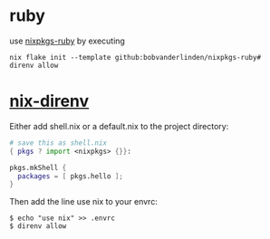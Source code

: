 # ruby

use [nixpkgs-ruby](https://github.com/bobvanderlinden/nixpkgs-ruby) by executing 

```shell
nix flake init --template github:bobvanderlinden/nixpkgs-ruby#
direnv allow
```

# [nix-direnv](https://github.com/nix-community/nix-direnv)

Either add shell.nix or a default.nix to the project directory:

```nix
# save this as shell.nix
{ pkgs ? import <nixpkgs> {}}:

pkgs.mkShell {
  packages = [ pkgs.hello ];
}
```

Then add the line use nix to your envrc:

```shell
$ echo "use nix" >> .envrc
$ direnv allow
```
